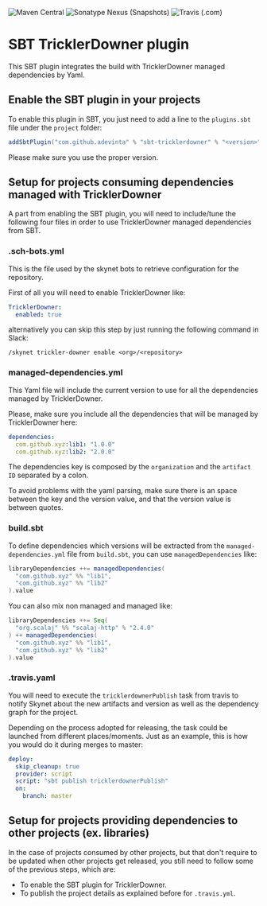 ![Maven Central](https://img.shields.io/maven-central/v/com.github.adevinta/sbt-tricklerdowner)
![Sonatype Nexus (Snapshots)](https://img.shields.io/nexus/s/com.github.adevinta/sbt-tricklerdowner?server=https%3A%2F%2Fs01.oss.sonatype.org)
![Travis (.com)](https://img.shields.io/travis/com/adevinta/sbt-tricklerdowner)

# SBT TricklerDowner plugin

This SBT plugin integrates the build with TricklerDowner managed dependencies by Yaml.

## Enable the SBT plugin in your projects

To enable this plugin in SBT, you just need to add a line to the `plugins.sbt` file under the `project` folder:

```scala
addSbtPlugin("com.github.adevinta" % "sbt-tricklerdowner" % "<version>")
```

Please make sure you use the proper version.

## Setup for projects consuming dependencies managed with TricklerDowner

A part from enabling the SBT plugin, you will need to include/tune the following four files in order to use TricklerDowner managed dependencies from SBT.

### .sch-bots.yml

This is the file used by the skynet bots to retrieve configuration for the repository.

First of all you will need to enable TricklerDowner like:

```yaml
TricklerDowner:
  enabled: true
```

alternatively you can skip this step by just running the following command in Slack:

```
/skynet trickler-downer enable <org>/<repository>
```

### managed-dependencies.yml

This Yaml file will include the current version to use for all the dependencies managed by TricklerDowner.

Please, make sure you include all the dependencies that will be managed by TricklerDowner here:

```yaml
dependencies:
  com.github.xyz:lib1: "1.0.0"
  com.github.xyz:lib2: "2.0.0"
```

The dependencies key is composed by the `organization` and the `artifact ID` separated by a colon.

To avoid problems with the yaml parsing, make sure there is an space between the key and the version value,
 and that the version value is between quotes.

### build.sbt

To define dependencies which versions will be extracted from the `managed-dependencies.yml` file from `build.sbt`,
you can use `managedDependencies` like:

```scala
libraryDependencies ++= managedDependencies(
  "com.github.xyz" %% "lib1",
  "com.github.xyz" %% "lib2"
).value
```

You can also mix non managed and managed like:
```scala
libraryDependencies ++= Seq(
  "org.scalaj" %% "scalaj-http" % "2.4.0"
) ++ managedDependencies(
  "com.github.xyz" %% "lib1",
  "com.github.xyz" %% "lib2"
).value
```

### .travis.yaml

You will need to execute the `tricklerdownerPublish` task from travis to notify Skynet about the new artifacts and version
 as well as the dependency graph for the project.
 
Depending on the process adopted for releasing, the task could be launched from different places/moments. Just as an example,
this is how you would do it during merges to master:

```yaml
deploy:
  skip_cleanup: true
  provider: script
  script: "sbt publish tricklerdownerPublish"
  on:
    branch: master
```

## Setup for projects providing dependencies to other projects (ex. libraries)

In the case of projects consumed by other projects, but that don't require to be updated when other projects get released,
you still need to follow some of the previous steps, which are:

- To enable the SBT plugin for TricklerDowner.
- To publish the project details as explained before for `.travis.yml`.
